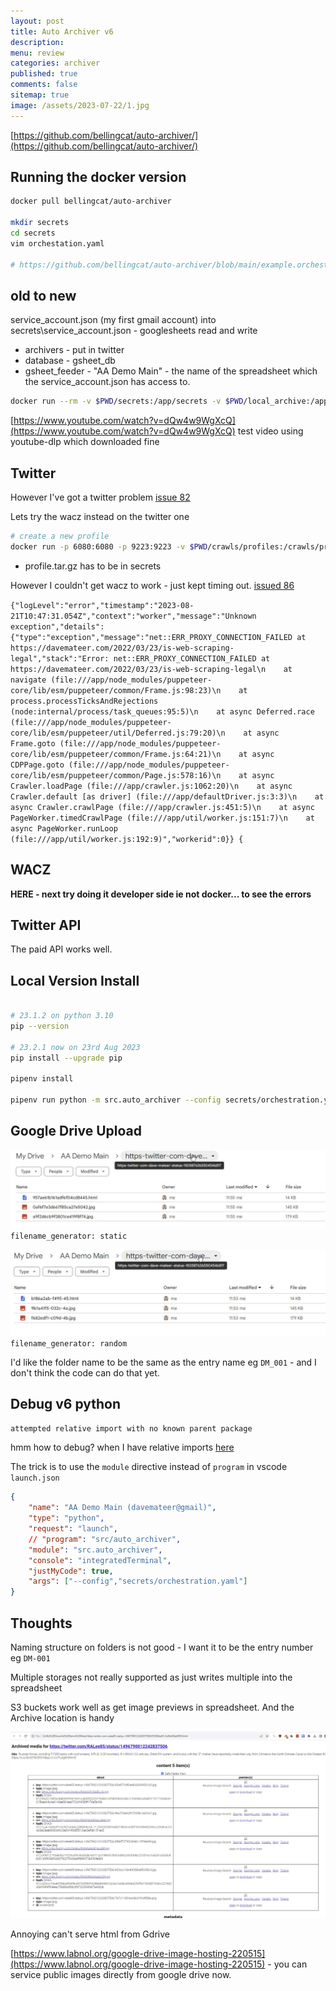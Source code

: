 ```yaml
---
layout: post
title: Auto Archiver v6
description: 
menu: review
categories: archiver
published: true 
comments: false     
sitemap: true
image: /assets/2023-07-22/1.jpg
---
```


<!-- [![alt text](/assets/2023-07-22/1.jpg "email"){:width="800px"}](/assets/2023-07-22/1.jpg) -->
<!-- [![alt text](/assets/2023-08-01/1.jpg "email")](/assets/2023-08-01/1.jpg) -->


[https://github.com/bellingcat/auto-archiver/](https://github.com/bellingcat/auto-archiver/)

## Running the docker version

```bash
docker pull bellingcat/auto-archiver

mkdir secrets
cd secrets
vim orchestation.yaml

# https://github.com/bellingcat/auto-archiver/blob/main/example.orchestration.yaml

```

## old to new

service_account.json (my first gmail account) into secrets\service_account.json - googlesheets read and write

- archivers - put in twitter
- database - gsheet_db
- gsheet_feeder - "AA Demo Main" - the name of the spreadsheet which the service_account.json has access to.

```bash
docker run --rm -v $PWD/secrets:/app/secrets -v $PWD/local_archive:/app/local_archive bellingcat/auto-archiver --config secrets/orchestration.yaml
```

[https://www.youtube.com/watch?v=dQw4w9WgXcQ](https://www.youtube.com/watch?v=dQw4w9WgXcQ) test video using youtube-dlp which downloaded fine

## Twitter

However I've got a twitter problem [issue 82](https://github.com/bellingcat/auto-archiver/issues/82)

Lets try the wacz instead on the twitter one

```bash
# create a new profile
docker run -p 6080:6080 -p 9223:9223 -v $PWD/crawls/profiles:/crawls/profiles/ -it webrecorder/browsertrix-crawler create-login-profile --url "https://twitter.com/"
```

- profile.tar.gz has to be in secrets

However I couldn't get wacz to work - just kept timing out. [issued 86](https://github.com/bellingcat/auto-archiver/issues/86)

`
{"logLevel":"error","timestamp":"2023-08-21T10:47:31.054Z","context":"worker","message":"Unknown exception","details":{"type":"exception","message":"net::ERR_PROXY_CONNECTION_FAILED at https://davemateer.com/2022/03/23/is-web-scraping-legal","stack":"Error: net::ERR_PROXY_CONNECTION_FAILED at https://davemateer.com/2022/03/23/is-web-scraping-legal\n    at navigate (file:///app/node_modules/puppeteer-core/lib/esm/puppeteer/common/Frame.js:98:23)\n    at process.processTicksAndRejections (node:internal/process/task_queues:95:5)\n    at async Deferred.race (file:///app/node_modules/puppeteer-core/lib/esm/puppeteer/util/Deferred.js:79:20)\n    at async Frame.goto (file:///app/node_modules/puppeteer-core/lib/esm/puppeteer/common/Frame.js:64:21)\n    at async CDPPage.goto (file:///app/node_modules/puppeteer-core/lib/esm/puppeteer/common/Page.js:578:16)\n    at async Crawler.loadPage (file:///app/crawler.js:1062:20)\n    at async Crawler.default [as driver] (file:///app/defaultDriver.js:3:3)\n    at async Crawler.crawlPage (file:///app/crawler.js:451:5)\n    at async PageWorker.timedCrawlPage (file:///app/util/worker.js:151:7)\n    at async PageWorker.runLoop (file:///app/util/worker.js:192:9)","workerid":0}}
{
`

## WACZ

**HERE - next try doing it developer side ie not docker... to see the errors**


## Twitter API

The paid API works well.

## Local Version Install

```bash

# 23.1.2 on python 3.10
pip --version

# 23.2.1 now on 23rd Aug 2023
pip install --upgrade pip

pipenv install

pipenv run python -m src.auto_archiver --config secrets/orchestration.yaml
```

## Google Drive Upload

<!-- [![alt text](/assets/2023-08-23/1.jpg "email"){:width="800px"}](/assets/2023-08-23/1.jpg) -->
[![alt text](/assets/2023-08-23/1.jpg "email")](/assets/2023-08-23/1.jpg)
 `filename_generator: static`


[![alt text](/assets/2023-08-23/2.jpg "email")](/assets/2023-08-23/2.jpg)
`filename_generator: random`

I'd like the folder name to be the same as the entry name eg `DM_001` - and I don't think the code can do that yet.

## Debug v6 python

`attempted relative import with no known parent package`


hmm how to debug? when I have relative imports [here](https://stackoverflow.com/questions/16981921/relative-imports-in-python-3)

The trick is to use the `module` directive instead of `program` in vscode `launch.json`

```json
{
	"name": "AA Demo Main (davemateer@gmail)",
    "type": "python",
	"request": "launch",
    // "program": "src/auto_archiver",
    "module": "src.auto_archiver",
	"console": "integratedTerminal",
	"justMyCode": true,
	"args": ["--config","secrets/orchestration.yaml"]
}
```

## Thoughts

Naming structure on folders is not good - I want it to be the entry number eg `DM-001`

Multiple storages not really supported as just writes multiple into the spreadsheet

S3 buckets work well as get image previews in spreadsheet. And the Archive location is handy


[![alt text](/assets/2023-08-23/3.jpg "email")](/assets/2023-08-23/3.jpg)

Annoying can't serve html from Gdrive

[https://www.labnol.org/google-drive-image-hosting-220515](https://www.labnol.org/google-drive-image-hosting-220515) - you can service public images directly from google drive now.







